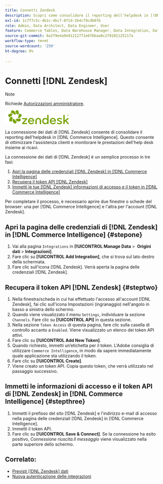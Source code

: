 ```yaml
---
title: Connetti Zendesk
description: Scopri come consolidare il reporting dell'helpdesk in [!DNL Commerce Intelligence].
exl-id: 1c7f7c5c-4b1c-4bcf-8f1d-2b4cf9cdb0fb
role: Admin, Data Architect, Data Engineer, User
feature: Commerce Tables, Data Warehouse Manager, Data Integration, Data Import/Export
source-git-commit: 6e2f9e4a9e91212771e6f6baa8c2f8101125217a
workflow-type: tm+mt
source-wordcount: '259'
ht-degree: 0%

---
```


# Connetti [!DNL Zendesk]

>[!NOTE]
>
>Richiede [Autorizzazioni amministratore](../../../administrator/user-management/user-management.md).

![](../../../assets/Zendesk_logo.png)

La connessione dei dati di [!DNL Zendesk] consente di consolidare il reporting dell&#39;helpdesk in [!DNL Commerce Intelligence]. Questo consente di ottimizzare l&#39;assistenza clienti e monitorare le prestazioni dell&#39;help desk insieme ai ricavi.

La connessione dei dati di [!DNL Zendesk] è un semplice processo in tre fasi:

1. [Apri la pagina delle credenziali  [!DNL Zendesk]  in [!DNL Commerce Intelligence]](#stepone)
1. [Recupera il token API  [!DNL Zendesk] ](#steptwo)
1. [Immetti le tue  [!DNL Zendesk] informazioni di accesso e il token in [!DNL Commerce Intelligence]](#stepthree)

Per completare il processo, è necessario aprire due finestre o schede del browser: una per [!DNL Commerce Intelligence] e l&#39;altra per l&#39;account [!DNL Zendesk].

## Apri la pagina delle credenziali di [!DNL Zendesk] in [!DNL Commerce Intelligence] {#stepone}

1. Vai alla pagina `Integrations` in **[!UICONTROL Manage Data** > **&#x200B; Origini dati &#x200B;**> **Integrazioni]**.
1. Fare clic su **[!UICONTROL Add Integration]**, che si trova sul lato destro della schermata.
1. Fare clic sull&#39;icona [!DNL Zendesk]. Verrà aperta la pagina delle credenziali [!DNL Zendesk].

## Recupera il token API [!DNL Zendesk] {#steptwo}

1. Nella finestra/scheda in cui hai effettuato l&#39;accesso all&#39;account [!DNL Zendesk], fai clic sull&#39;icona Impostazioni (ingranaggio) nell&#39;angolo in basso a sinistra dello schermo.
1. Quando viene visualizzato il menu `Settings`, individuare la sezione `Channels`. Fare clic su **[!UICONTROL API]** in questa sezione.
1. Nella sezione `Token Access` di questa pagina, fare clic sulla casella di controllo accanto a `Enabled`. Viene visualizzato un elenco dei token API attivi.
1. Fare clic su **[!UICONTROL Add New Token]**.
1. Quando richiesto, immetti un’etichetta per il token. L&#39;Adobe consiglia di utilizzare `Commerce Intelligence`, in modo da sapere immediatamente quale applicazione sta utilizzando il token.
1. Fare clic su **[!UICONTROL Create]**.
1. Viene creato un token API. Copia questo token, che verrà utilizzato nel passaggio successivo.

## Immetti le informazioni di accesso e il token API di [!DNL Zendesk] in [!DNL Commerce Intelligence] {#stepthree}

1. Immetti il prefisso del sito [!DNL Zendesk] e l&#39;indirizzo e-mail di accesso nella pagina delle credenziali [!DNL Zendesk] in [!DNL Commerce Intelligence].
1. Immetti il token API.
1. Fare clic su **[!UICONTROL Save & Connect]**. Se la connessione ha esito positivo, *Connessione riuscita.Il messaggio* viene visualizzato nella parte superiore dello schermo.

## Correlato:

* [Previsti [!DNL Zendesk] dati](../integrations/exp-zendesk-data.md)
* [Nuova autenticazione delle integrazioni](https://experienceleague.adobe.com/docs/commerce-knowledge-base/kb/how-to/mbi-reauthenticating-integrations.html?lang=it)
